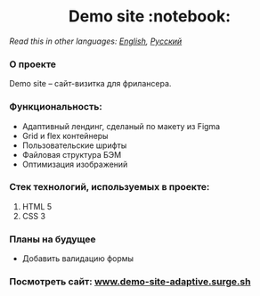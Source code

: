 <h1 align="center">Demo site :notebook:</h1>

*Read this in other languages: [English](README.md), [Русский](README.ru.md)*

### О проекте
Demo site &ndash; сайт-визитка для фрилансера.
### Функциональность: 
* Адаптивный лендинг, сделаный по макету из Figma
* Grid и flex контейнеры
* Пользовательские шрифты
* Файловая структура БЭМ 
* Оптимизация изображений
### Стек технологий, используемых в проекте:
1. HTML 5
2. CSS 3
### Планы на будущее
   * Добавить валидацию формы
### Посмотреть сайт: www.demo-site-adaptive.surge.sh

